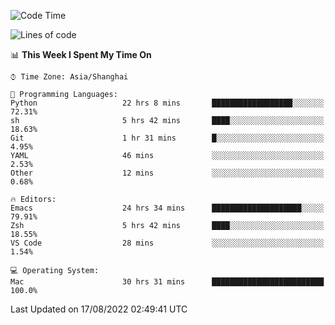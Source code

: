 <!--START_SECTION:waka-->
![Code Time](http://img.shields.io/badge/Code%20Time-787%20hrs%209%20mins-blue)

![Lines of code](https://img.shields.io/badge/From%20Hello%20World%20I%27ve%20Written-22%20Thousand%20lines%20of%20code-blue)

📊 **This Week I Spent My Time On** 

```text
⌚︎ Time Zone: Asia/Shanghai

💬 Programming Languages: 
Python                   22 hrs 8 mins       ██████████████████░░░░░░░   72.31% 
sh                       5 hrs 42 mins       ████░░░░░░░░░░░░░░░░░░░░░   18.63% 
Git                      1 hr 31 mins        █░░░░░░░░░░░░░░░░░░░░░░░░   4.95% 
YAML                     46 mins             ░░░░░░░░░░░░░░░░░░░░░░░░░   2.53% 
Other                    12 mins             ░░░░░░░░░░░░░░░░░░░░░░░░░   0.68%

🔥 Editors: 
Emacs                    24 hrs 34 mins      ████████████████████░░░░░   79.91% 
Zsh                      5 hrs 42 mins       ████░░░░░░░░░░░░░░░░░░░░░   18.55% 
VS Code                  28 mins             ░░░░░░░░░░░░░░░░░░░░░░░░░   1.54%

💻 Operating System: 
Mac                      30 hrs 31 mins      █████████████████████████   100.0%

```


 Last Updated on 17/08/2022 02:49:41 UTC
<!--END_SECTION:waka-->
